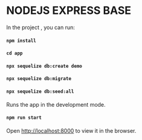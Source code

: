 # NODEJS EXPRESS BASE

In the project , you can run:

#### `npm install`

#### `cd app`

#### `npx sequelize db:create demo`

#### `npx sequelize db:migrate`

#### `npx sequelize db:seed:all`

Runs the app in the development mode.<br>

#### `npm run start`

Open [http://localhost:8000](http://localhost:8000) to view it in the browser.
